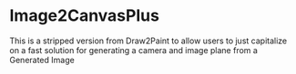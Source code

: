 # Image2CanvasPlus
This is a stripped version from Draw2Paint to allow users to just capitalize on a fast solution for generating a camera and image plane from a Generated Image
